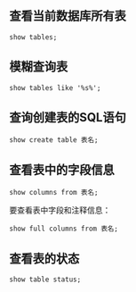 ## 查看当前数据库所有表
```
show tables;
```
## 模糊查询表
```
show tables like '%s%';
```
## 查询创建表的SQL语句
```
show create table 表名;
```
## 查看表中的字段信息
```
show columns from 表名;
```
要查看表中字段和注释信息：
```
show full columns from 表名;
```
## 查看表的状态
```
show table status;
```